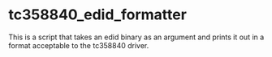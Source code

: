 # tc358840_edid_formatter

This is a script that takes an edid binary as an argument and prints it out in a format acceptable to the tc358840 driver.
